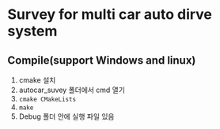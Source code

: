 # Survey for multi car auto dirve system
## Compile(support Windows and linux)
1. cmake 설치
2. autocar_suvey 폴더에서 cmd 열기
3. `cmake CMakeLists`
4. `make`
5. Debug 폴더 안에 실행 파일 있음
